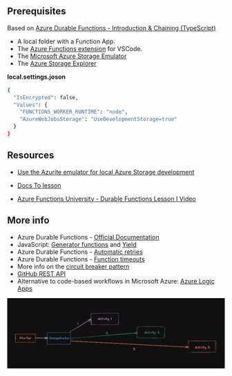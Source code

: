 ##  Prerequisites

Based on [Azure Durable Functions - Introduction & Chaining (TypeScript)](https://github.com/marcduiker/azure-functions-university/tree/main/lessons/typescript/durable-functions/chaining)

- A local folder with a Function App.  
- The [Azure Functions extension](https://marketplace.visualstudio.com/items?itemName=ms-azuretools.vscode-azurefunctions) for VSCode.  
- The [Microsoft Azure Storage Emulator](https://docs.microsoft.com/azure/storage/common/storage-use-emulator)  
- The [Azure Storage Explorer](https://azure.microsoft.com/features/storage-explorer/)  

**local.settings.joson**
```bash
{
  "IsEncrypted": false,
  "Values": {
    "FUNCTIONS_WORKER_RUNTIME": "node",
    "AzureWebJobsStorage": "UseDevelopmentStorage=true"
  }
}

```

## Resources

  - [Use the Azurite emulator for local Azure Storage development](https://docs.microsoft.com/en-gb/azure/storage/common/storage-use-azurite?toc=%2Fazure%2Fstorage%2Fblobs%2Ftoc.json&tabs=visual-studio-code)


 - [Docs To lesson](https://github.com/marcduiker/azure-functions-university/tree/main/lessons/typescript/durable-functions/chaining)



 - [Azure Functions University - Durable Functions Lesson I Video](https://youtu.be/gE130BITP9g)


 ## More info

* Azure Durable Functions - [Official Documentation](https://docs.microsoft.com/azure/azure-functions/durable/)
* JavaScript: [Generator functions](https://developer.mozilla.org/docs/Web/JavaScript/Reference/Statements/function*) and [Yield](https://developer.mozilla.org/docs/Web/JavaScript/Reference/Operators/yield)
* Azure Durable Functions - [Automatic retries](https://docs.microsoft.com/azure/azure-functions/durable/durable-functions-error-handling?tabs=javascript#automatic-retry-on-failure)
* Azure Durable Functions - [Function timeouts](https://docs.microsoft.com/azure/azure-functions/durable/durable-functions-error-handling?tabs=javascript#function-timeouts)
* More info on the [circuit breaker pattern](https://docs.microsoft.com/azure/architecture/patterns/circuit-breaker)
* [GitHub REST API](https://docs.github.com/en/rest)
* Alternative to code-based workflows in Microsoft Azure: [Azure Logic Apps](https://azure.microsoft.com/services/logic-apps/)


![diagram](img/diagram.png)